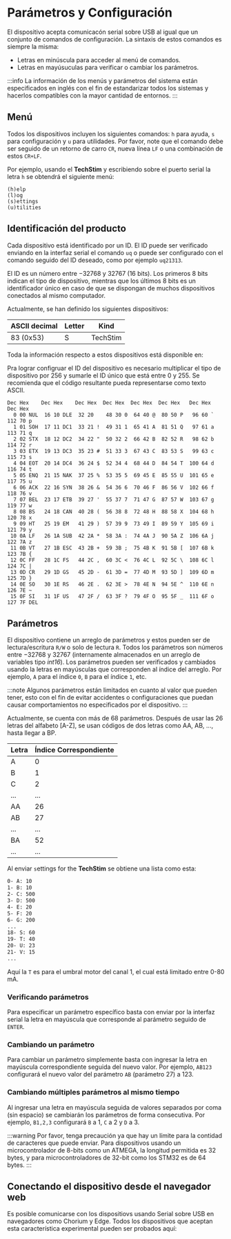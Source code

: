 # Parámetros y Configuración

El dispositivo acepta comunicacón serial sobre USB al igual que un conjunto de comandos de configuración. La sintaxis de estos comandos es siempre la misma:

- Letras en minúscula para acceder al menú de comandos.
- Letras en mayúsuculas para verificar o cambiar los parámetros.
<!-- - number + uppercase to change I2C connected devices -->

:::info
La información de los menús  y parámetros del sistema están especificados en inglés con el fin de estandarizar todos los sistemas y hacerlos compatibles con la mayor cantidad de entornos.
:::

## Menú

Todos los dispositivos incluyen los siguientes comandos: `h` para ayuda, `s` para configuración y `u` para utilidades. Por favor, note que el comando debe ser seguido de un retorno de carro `CR`, nueva línea `LF` o una combinación de estos `CR+LF`.

Por ejemplo, usando el **TechStim** y escribiendo sobre el puerto serial la letra `h` se obtendrá el siguiente menú:

```
(h)elp
(l)og
(s)ettings
(u)tilities
```

## Identificación del producto

Cada dispositivo está identificado por un ID. El ID puede ser verificado enviando en la interfaz serial el comando `uq` o puede ser configurado con el comando seguido del ID deseado, como por ejemplo `uq21313`.

El ID es un número entre $-32768$ y $32767$ (16 bits). Los primeros 8 bits indican el tipo de dispositivo, mientras que los últimos 8 bits es un identificador único en caso de que se dispongan de muchos dispositivos conectados al mismo computador.

Actualmente, se han definido los siguientes dispositivos:

| ASCII decimal | Letter | Kind     |
| ------------- | ------ | -------- |
| 83 (0x53)     | S      | TechStim |

Toda la información respecto a estos dispositivos está disponible en:

<!-- TODO: -->
<!-- [Device information](https://github.com/Hackuarium/legoino-device-information) -->

Pra lograr configruar el ID del dispositivo es necesario multiplicar el tipo de dispositivo por 256 y sumarle el ID único que está entre 0 y 255. Se recomienda que el código resultante pueda representarse como texto ASCII.

```text
Dec Hex    Dec Hex    Dec Hex  Dec Hex  Dec Hex  Dec Hex   Dec Hex   Dec Hex
  0 00 NUL  16 10 DLE  32 20    48 30 0  64 40 @  80 50 P   96 60 `  112 70 p
  1 01 SOH  17 11 DC1  33 21 !  49 31 1  65 41 A  81 51 Q   97 61 a  113 71 q
  2 02 STX  18 12 DC2  34 22 "  50 32 2  66 42 B  82 52 R   98 62 b  114 72 r
  3 03 ETX  19 13 DC3  35 23 #  51 33 3  67 43 C  83 53 S   99 63 c  115 73 s
  4 04 EOT  20 14 DC4  36 24 $  52 34 4  68 44 D  84 54 T  100 64 d  116 74 t
  5 05 ENQ  21 15 NAK  37 25 %  53 35 5  69 45 E  85 55 U  101 65 e  117 75 u
  6 06 ACK  22 16 SYN  38 26 &  54 36 6  70 46 F  86 56 V  102 66 f  118 76 v
  7 07 BEL  23 17 ETB  39 27 '  55 37 7  71 47 G  87 57 W  103 67 g  119 77 w
  8 08 BS   24 18 CAN  40 28 (  56 38 8  72 48 H  88 58 X  104 68 h  120 78 x
  9 09 HT   25 19 EM   41 29 )  57 39 9  73 49 I  89 59 Y  105 69 i  121 79 y
 10 0A LF   26 1A SUB  42 2A *  58 3A :  74 4A J  90 5A Z  106 6A j  122 7A z
 11 0B VT   27 1B ESC  43 2B +  59 3B ;  75 4B K  91 5B [  107 6B k  123 7B {
 12 0C FF   28 1C FS   44 2C ,  60 3C <  76 4C L  92 5C \  108 6C l  124 7C |
 13 0D CR   29 1D GS   45 2D -  61 3D =  77 4D M  93 5D ]  109 6D m  125 7D }
 14 0E SO   30 1E RS   46 2E .  62 3E >  78 4E N  94 5E ^  110 6E n  126 7E ~
 15 0F SI   31 1F US   47 2F /  63 3F ?  79 4F O  95 5F _  111 6F o  127 7F DEL
```

## Parámetros

El dispositivo contiene un arreglo de parámetros y estos pueden ser de lectura/escritura `R/W` o solo de lectura `R`. Todos los parámetros son números entre $-32768$ y $32767$ (internamente almacenados en un arreglo de variables tipo *int16*). Los parámetros pueden ser verificados y cambiados usando la letras en mayúsculas que corresponden al índice del arreglo. Por ejemplo, `A` para el índice `0`, `B` para el índice `1`, etc.

:::note
Algunos parámetros están limitados en cuanto al valor que pueden tener, esto con el fin de evitar accidentes o configuraciones que puedan causar comportamientos no especificados por el dispositivo.
:::

Actualmente, se cuenta con más de 68 parámetros. Después de usar las 26 letras del alfabeto [A-Z], se usan códigos de dos letras como AA, AB, ..., hasta llegar a BP.

| Letra | Índice Correspondiente |
| ----- | ---------------------- |
| A     | 0                      |
| B     | 1                      |
| C     | 2                      |
| ...   | ...                    |
| AA    | 26                     |
| AB    | 27                     |
| ...   | ...                    |
| BA    | 52                     |
| ...   | ...                    |

Al enviar `s`ettings for the **TechStim** se obtiene una lista como esta:

```bash
0- A: 10
1- B: 10
2- C: 500
3- D: 500
4- E: 20
5- F: 20
6- G: 200
...
18- S: 60
19- T: 40
20- U: 23
21- V: 15
...
```

Aquí la `T` es para el umbral motor del canal 1, el cual está limitado entre 0-80 mA.

### Verificando parámetros

Para especificar un parámetro específico basta con enviar por la interfaz serial la letra en mayúscula que corresponde al parámetro seguido de `ENTER`.

### Cambiando un parámetro

Para cambiar un parámetro simplemente basta con ingresar la letra en mayúscula correspondiente seguida del nuevo valor. Por ejemplo, `AB123` configurará el nuevo valor del parámetro `AB` (parámetro 27) a $123$.

### Cambiando múltiples parámetros al mismo tiempo

Al ingresar una letra en mayúscula seguida de valores separados por coma (sin espacio) se cambiarán los parámetros de forma consecutiva. Por ejemplo, `B1,2,3` configurará `B` a $1$, `C` a $2$ y `D` a $3$.

:::warning
Por favor, tenga precaución ya que hay un límite para la contidad de caracteres que puede enviar. Para dispositivos usando un microcontrolador de 8-bits como un ATMEGA, la longitud permitida es 32 bytes, y para microcontroladores de 32-bit como los STM32 es de 64 bytes.
:::

## Conectando el dispositivo desde el navegador web

Es posible comunicarse con los dispositiovs usando Serial sobre USB en navegadores como Chorium y Edge. Todos los dispositivos que aceptan esta característica experimental pueden ser probados aquí:

<!-- TODO: -->
<!-- [Local devices](https://hackuarium.github.io/bioreactor-ui/preferences/local-devices) -->
